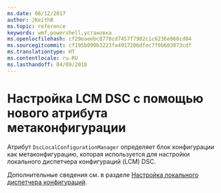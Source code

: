 ```yaml
---
ms.date: 06/12/2017
author: JKeithB
ms.topic: reference
keywords: wmf,powershell,установка
ms.openlocfilehash: cf29eaeebc8770cd7457f7982c1c6236e868cd84
ms.sourcegitcommit: cf195b090b3223fa4917206dfec7f0b603873cdf
ms.translationtype: HT
ms.contentlocale: ru-RU
ms.lasthandoff: 04/09/2018
---
```

# <a name="configure-dsc-lcm-with-new-meta-configuration-attribute"></a>Настройка LCM DSC с помощью нового атрибута метаконфигурации

Атрибут `DscLocalConfigurationManager` определяет блок конфигурации как метаконфигурацию, которая используется для настройки локального диспетчера конфигураций (LCM) DSC.

Дополнительные сведения см. в разделе [Настройка локального диспетчера конфигураций](https://msdn.microsoft.com/powershell/dsc/metaconfig).